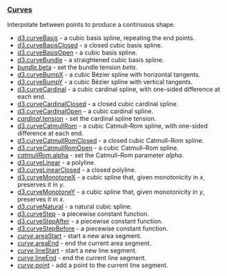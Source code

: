 ### [Curves](https://github.com/d3/d3-shape/blob/v3.1.0/README.md#curves)

Interpolate between points to produce a continuous shape.

- [d3.curveBasis](https://github.com/d3/d3-shape/blob/v3.1.0/README.md#curveBasis) - a cubic basis spline, repeating the end points.
- [d3.curveBasisClosed](https://github.com/d3/d3-shape/blob/v3.1.0/README.md#curveBasisClosed) - a closed cubic basis spline.
- [d3.curveBasisOpen](https://github.com/d3/d3-shape/blob/v3.1.0/README.md#curveBasisOpen) - a cubic basis spline.
- [d3.curveBundle](https://github.com/d3/d3-shape/blob/v3.1.0/README.md#curveBundle) - a straightened cubic basis spline.
- [_bundle_.beta](https://github.com/d3/d3-shape/blob/v3.1.0/README.md#curveBundle_beta) - set the bundle tension _beta_.
- [d3.curveBumpX](https://github.com/d3/d3-shape/blob/v3.1.0/README.md#curveBumpX) - a cubic Bézier spline with horizontal tangents.
- [d3.curveBumpY](https://github.com/d3/d3-shape/blob/v3.1.0/README.md#curveBumpY) - a cubic Bézier spline with vertical tangents.
- [d3.curveCardinal](https://github.com/d3/d3-shape/blob/v3.1.0/README.md#curveCardinal) - a cubic cardinal spline, with one-sided difference at each end.
- [d3.curveCardinalClosed](https://github.com/d3/d3-shape/blob/v3.1.0/README.md#curveCardinalClosed) - a closed cubic cardinal spline.
- [d3.curveCardinalOpen](https://github.com/d3/d3-shape/blob/v3.1.0/README.md#curveCardinalOpen) - a cubic cardinal spline.
- [_cardinal_.tension](https://github.com/d3/d3-shape/blob/v3.1.0/README.md#curveCardinal_tension) - set the cardinal spline tension.
- [d3.curveCatmullRom](https://github.com/d3/d3-shape/blob/v3.1.0/README.md#curveCatmullRom) - a cubic Catmull–Rom spline, with one-sided difference at each end.
- [d3.curveCatmullRomClosed](https://github.com/d3/d3-shape/blob/v3.1.0/README.md#curveCatmullRomClosed) - a closed cubic Catmull–Rom spline.
- [d3.curveCatmullRomOpen](https://github.com/d3/d3-shape/blob/v3.1.0/README.md#curveCatmullRomOpen) - a cubic Catmull–Rom spline.
- [_catmullRom_.alpha](https://github.com/d3/d3-shape/blob/v3.1.0/README.md#curveCatmullRom_alpha) - set the Catmull–Rom parameter _alpha_.
- [d3.curveLinear](https://github.com/d3/d3-shape/blob/v3.1.0/README.md#curveLinear) - a polyline.
- [d3.curveLinearClosed](https://github.com/d3/d3-shape/blob/v3.1.0/README.md#curveLinearClosed) - a closed polyline.
- [d3.curveMonotoneX](https://github.com/d3/d3-shape/blob/v3.1.0/README.md#curveMonotoneX) - a cubic spline that, given monotonicity in _x_, preserves it in _y_.
- [d3.curveMonotoneY](https://github.com/d3/d3-shape/blob/v3.1.0/README.md#curveMonotoneY) - a cubic spline that, given monotonicity in _y_, preserves it in _x_.
- [d3.curveNatural](https://github.com/d3/d3-shape/blob/v3.1.0/README.md#curveNatural) - a natural cubic spline.
- [d3.curveStep](https://github.com/d3/d3-shape/blob/v3.1.0/README.md#curveStep) - a piecewise constant function.
- [d3.curveStepAfter](https://github.com/d3/d3-shape/blob/v3.1.0/README.md#curveStepAfter) - a piecewise constant function.
- [d3.curveStepBefore](https://github.com/d3/d3-shape/blob/v3.1.0/README.md#curveStepBefore) - a piecewise constant function.
- [_curve_.areaStart](https://github.com/d3/d3-shape/blob/v3.1.0/README.md#curve_areaStart) - start a new area segment.
- [_curve_.areaEnd](https://github.com/d3/d3-shape/blob/v3.1.0/README.md#curve_areaEnd) - end the current area segment.
- [_curve_.lineStart](https://github.com/d3/d3-shape/blob/v3.1.0/README.md#curve_lineStart) - start a new line segment.
- [_curve_.lineEnd](https://github.com/d3/d3-shape/blob/v3.1.0/README.md#curve_lineEnd) - end the current line segment.
- [_curve_.point](https://github.com/d3/d3-shape/blob/v3.1.0/README.md#curve_point) - add a point to the current line segment.

